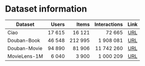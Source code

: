 # Dataset information

| Dataset      |  Users |   Items | Interactions |                             Link                             |
| ------------ | -----: | ------: | -----------: | :----------------------------------------------------------: |
| Ciao         | 17 615 |  16 121 |       72 665 |   [URL](https://guoguibing.github.io/librec/datasets.html)   |
| Douban-Book  | 46 548 | 212 995 |    1 908 081 | [URL](https://github.com/DeepGraphLearning/RecommenderSystems/blob/master/socialRec/README.md#douban-data) |
| Douban-Movie | 94 890 |  81 906 |   11 742 260 | [URL](https://github.com/DeepGraphLearning/RecommenderSystems/blob/master/socialRec/README.md#douban-data) |
| MovieLens-1M |  6 040 |   3 900 |    1 000 209 |     [URL](https://grouplens.org/datasets/movielens/1m/)      |

